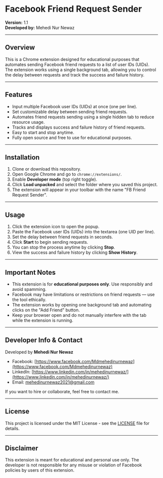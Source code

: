# Facebook Friend Request Sender

**Version:** 1.1  
**Developed by:** Mehedi Nur Newaz

---

## Overview

This is a Chrome extension designed for educational purposes that automates sending Facebook friend requests to a list of user IDs (UIDs). The extension works using a single background tab, allowing you to control the delay between requests and track the success and failure history.

---

## Features

- Input multiple Facebook user IDs (UIDs) at once (one per line).
- Set customizable delay between sending friend requests.
- Automates friend requests sending using a single hidden tab to reduce resource usage.
- Tracks and displays success and failure history of friend requests.
- Easy to start and stop anytime.
- Fully open source and free to use for educational purposes.

---

## Installation

1. Clone or download this repository.
2. Open Google Chrome and go to `chrome://extensions/`.
3. Enable **Developer mode** (top right toggle).
4. Click **Load unpacked** and select the folder where you saved this project.
5. The extension will appear in your toolbar with the name "FB Friend Request Sender".

---

## Usage

1. Click the extension icon to open the popup.
2. Paste the Facebook user IDs (UIDs) into the textarea (one UID per line).
3. Set the delay between friend requests in seconds.
4. Click **Start** to begin sending requests.
5. You can stop the process anytime by clicking **Stop**.
6. View the success and failure history by clicking **Show History**.

---

## Important Notes

- This extension is for **educational purposes only**. Use responsibly and avoid spamming.
- Facebook may have limitations or restrictions on friend requests — use the tool ethically.
- The extension works by opening one background tab and automating clicks on the "Add Friend" button.
- Keep your browser open and do not manually interfere with the tab while the extension is running.

---

## Developer Info & Contact

Developed by **Mehedi Nur Newaz**

- Facebook: [https://www.facebook.com/Mdmehedinurnewaz](https://www.facebook.com/Mdmehedinurnewaz)  
- LinkedIn: [https://www.linkedin.com/in/mehedinurnewaz/](https://www.linkedin.com/in/mehedinurnewaz/)  
- Email: [mehedinurnewaz2021@gmail.com](mailto:mehedinurnewaz2021@gmail.com)

If you want to hire or collaborate, feel free to contact me.

---

## License

This project is licensed under the MIT License - see the [LICENSE](LICENSE) file for details.

---

## Disclaimer

This extension is meant for educational and personal use only. The developer is not responsible for any misuse or violation of Facebook policies by users of this extension.
